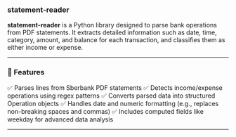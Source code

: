 ### statement-reader

**statement-reader** is a Python library designed to parse bank operations from PDF statements. It extracts detailed information such as date, time, category, amount, and balance for each transaction, and classifies them as either income or expense.

------------------

### 🚀 Features

✅ Parses lines from Sberbank PDF statements
✅ Detects income/expense operations using regex patterns
✅ Converts parsed data into structured Operation objects
✅ Handles date and numeric formatting (e.g., replaces non-breaking spaces and commas)
✅ Includes computed fields like weekday for advanced data analysis

------------------
